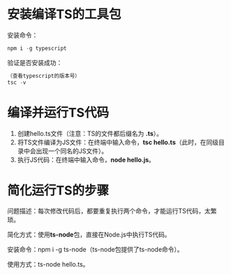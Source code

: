# 安装编译TS的工具包

安装命令：

``` js
npm i -g typescript
```

验证是否安装成功：

``` js
（查看typescript的版本号）
tsc -v
```

# 编译并运行TS代码
  1. 创建hello.ts文件（注意：TS的文件都后缀名为 **.ts**）。
  2. 将TS文件编译为JS文件：在终端中输入命令，**tsc hello.ts**（此时，在同级目录中会出现一个同名的JS文件）。
  3. 执行JS代码：在终端中输入命令，**node hello.js**。

# 简化运行TS的步骤

问题描述：每次修改代码后，都要重复执行两个命令，才能运行TS代码，太繁琐。

简化方式：使用**ts-node**包，直接在Node.js中执行TS代码。

安装命令：npm i -g ts-node（ts-node包提供了ts-node命令）。

使用方式：ts-node hello.ts。


